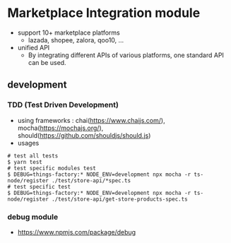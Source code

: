 # Marketplace Integration module

- support 10+ marketplace platforms
  - lazada, shopee, zalora, qoo10, ...
- unified API
  - By integrating different APIs of various platforms, one standard API can be used.

## development

### TDD (Test Driven Development)

- using frameworks : chai(https://www.chaijs.com/), mocha(https://mochajs.org/), should(https://github.com/shouldjs/should.js)
- usages

```
# test all tests
$ yarn test
# test specific modules test
$ DEBUG=things-factory:* NODE_ENV=development npx mocha -r ts-node/register ./test/store-api/*spec.ts
# test specific test
$ DEBUG=things-factory:* NODE_ENV=development npx mocha -r ts-node/register ./test/store-api/get-store-products-spec.ts
```

### debug module

- https://www.npmjs.com/package/debug
